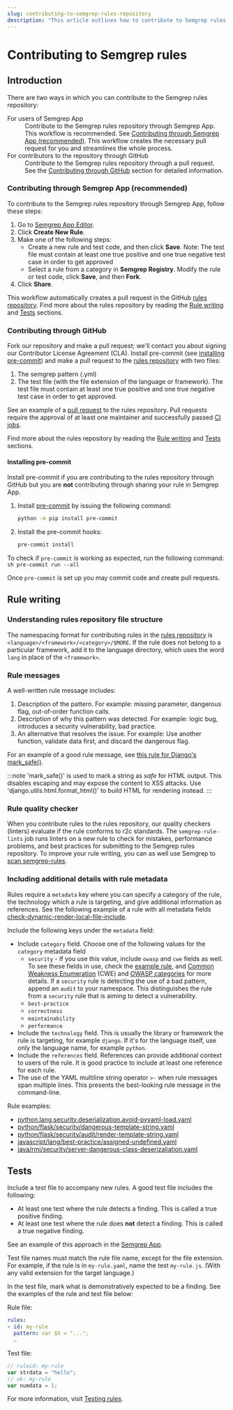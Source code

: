 ```yaml
---
slug: contributing-to-semgrep-rules-repository
description: "This article outlines how to contribute to Semgrep rules repository.."
---
```


# Contributing to Semgrep rules

## Introduction

There are two ways in which you can contribute to the Semgrep rules repository:

<dl>
    <dt>For users of Semgrep App</dt>
    <dd>Contribute to the Semgrep rules repository through Semgrep App. This workflow is recommended. See <a href="#contributing-through-semgrep-app-recommended"> Contributing through Semgrep App (recommended)</a>. This workflow creates the necessary pull request for you and streamlines the whole process.
</dd>
    <dt>For contributors to the repository through GitHub</dt>
    <dd>Contribute to the Semgrep rules repository through a pull request. See the <a href="#contributing-through-github"> Contributing through GitHub</a> section for detailed information.</dd>
</dl>

### Contributing through Semgrep App (recommended)

To contribute to the Semgrep rules repository through Semgrep App, follow these steps:
1. Go to [Semgrep App Editor](https://semgrep.dev/orgs/-/editor).
2. Click **Create New Rule**.
3. Make one of the following steps:
    - Create a new rule and test code, and then click **Save**. Note: The test file must contain at least one true positive and one true negative test case in order to get approved
    - Select a rule from a category in **Semgrep Registry**. Modify the rule or test code, click **Save**, and then **Fork**.
4. Click **Share**.

This workflow automatically creates a pull request in the GitHub [rules repository](https://github.com/returntocorp/semgrep-rules). Find more about the rules repository by reading the [Rule writing](#rule-writing) and [Tests](#tests) sections.

### Contributing through GitHub

Fork our repository and make a pull request; we'll contact you about signing our Contributor License Agreement (CLA). Install pre-commit (see [installing pre-commit](#installing-pre-commit)) and make a pull request to the [rules repository](https://github.com/returntocorp/semgrep-rules) with two files:
1. The semgrep pattern (.yml)
2. The test file (with the file extension of the language or framework). The test file must contain at least one true positive and one true negative test case in order to get approved.

See an example of a [pull request](https://github.com/returntocorp/semgrep-rules/pull/1728/files) to the rules repository. Pull requests require the approval of at least one maintainer and successfully passed [CI jobs](https://github.com/returntocorp/semgrep-rules/actions).

Find more about the rules repository by reading the [Rule writing](#rule-writing) and [Tests](#tests) sections.

#### Installing pre-commit

Install pre-commit if you are contributing to the rules repository through GitHub but you are **not** contributing through sharing your rule in Semgrep App.

1. Install [pre-commit](https://pre-commit.com/) by issuing the following command:
    ```sh
    python -m pip install pre-commit
    ```
2. Install the pre-commit hooks:
    ```sh
    pre-commit install
    ```
To check if `pre-commit` is working as expected, run the following command:
    ```sh
    pre-commit run --all
    ```

Once `pre-commit` is set up you may commit code and create pull requests.

## Rule writing

### Understanding rules repository file structure

The namespacing format for contributing rules in the [rules repository](https://github.com/returntocorp/semgrep-rules) is `<language>/<framework>/<category>/$MORE`. If the rule does not belong to a particular framework, add it to the language directory, which uses the word `lang` in place of the `<framework>`.

### Rule messages

A well-written rule message includes:

1. Description of the pattern. For example: missing parameter, dangerous flag, out-of-order function calls.
2. Description of why this pattern was detected. For example: logic bug, introduces a security vulnerability, bad practice.
3. An alternative that resolves the issue. For example: Use another function, validate data first, and discard the dangerous flag.

For an example of a good rule message, see [this rule for Django's mark_safe()](https://github.com/returntocorp/semgrep-rules/blob/develop/python/django/security/audit/avoid-mark-safe.yaml).

:::note
'mark_safe()' is used to mark a string as *safe* for HTML output. This disables escaping and may expose the content to XSS attacks. Use 'django.utils.html.format_html()' to build HTML for rendering instead.
:::

### Rule quality checker

When you contribute rules to the rules repository, our quality checkers (linters) evaluate if the rule conforms to r2c standards. The `semgrep-rule-lints` job runs linters on a new rule to check for mistakes, performance problems, and best practices for submitting to the Semgrep rules repository. To improve your rule writing, you can as well use Semgrep to [scan semgrep-rules](https://r2c.dev/blog/2021/how-we-made-semgrep-rules-run-on-semgrep-rules/).

### Including additional details with rule metadata

Rules require a `metadata` key where you can specify a category of the rule, the technology which a rule is targeting, and give additional information as references. See the following example of a rule with all metadata fields [check-dynamic-render-local-file-include](https://semgrep.dev/orgs/adamkvitek/editor/s/returntocorp:check-dynamic-render-local-file-include).

Include the following keys under the `metadata` field:
- Include `category` field. Choose one of the following values for the `category` metadata field
    - `security` - If you use this value, include `owasp` and `cwe` fields as well. To see these fields in use, check the [example rule](https://semgrep.dev/orgs/-/editor/s/returntocorp:check-dynamic-render-local-file-include), and [Common Weakness Enumeration](https://cwe.mitre.org/) (CWE) and [OWASP categories](https://owasp.org/www-project-top-ten/) for more details. If a `security` rule is detecting the use of a bad pattern, append an `audit` to your namespace. This distinguishes the rule from a `security` rule that is aiming to detect a vulnerability.
    - `best-practice`
    - `correctness`
    - `maintainability`
    - `performance`
- Include the `technology` field. This is usually the library or framework the rule is targeting, for example `django`. If it's for the language itself, use only the language name, for example `python`.
- Include the `references` field. References can provide additional context to users of the rule. It is good practice to include at least one reference for each rule.
- The use of the YAML multiline string operator `>-` when rule messages span multiple lines. This presents the best-looking rule message in the command-line.

Rule examples:
- [python.lang.security.deserialization.avoid-pyyaml-load.yaml](https://semgrep.dev/orgs/-/editor/r/python.lang.security.deserialization.avoid-pyyaml-load.avoid-pyyaml-load)
- [python/flask/security/dangerous-template-string.yaml](https://semgrep.dev/orgs/-/editor/r/python/flask/security/dangerous-template-string.yaml)
- [python/flask/security/audit/render-template-string.yaml](https://semgrep.dev/orgs/-/editor/r/python/flask/security/audit/render-template-string.yaml)
- [javascript/lang/best-practice/assigned-undefined.yaml](https://semgrep.dev/orgs/-/editor/r/javascript/lang/best-practice/assigned-undefined.yaml)
- [java/rmi/security/server-dangerous-class-deserizaliation.yaml](https://semgrep.dev/orgs/-/editor/r/javascript/lang/best-practice/assigned-undefined.yaml)

## Tests

Include a test file to accompany new rules. A good test file includes the following:

- At least one test where the rule detects a finding. This is called a true positive finding.
- At least one test where the rule does **not** detect a finding. This is called a true negative finding.

See an example of this approach in the [Semgrep App](https://semgrep.dev/orgs/-/editor/s/returntocorp:aws-provider-static-credentials).

Test file names must match the rule file name, except for the file extension. For example, if the rule is in `my-rule.yaml`, name the test `my-rule.js`. (With any valid extension for the target language.)

In the test file, mark what is demonstratively expected to be a finding. See the examples of the rule and test file below:

Rule file:
```yaml
rules:
- id: my-rule
  pattern: var $X = "...";
  …
```

Test file:
```js
// ruleid: my-rule
var strdata = "hello";
// ok: my-rule
var numdata = 1;
```

For more information, visit [Testing rules](https://semgrep.dev/docs/writing-rules/testing-rules/).
